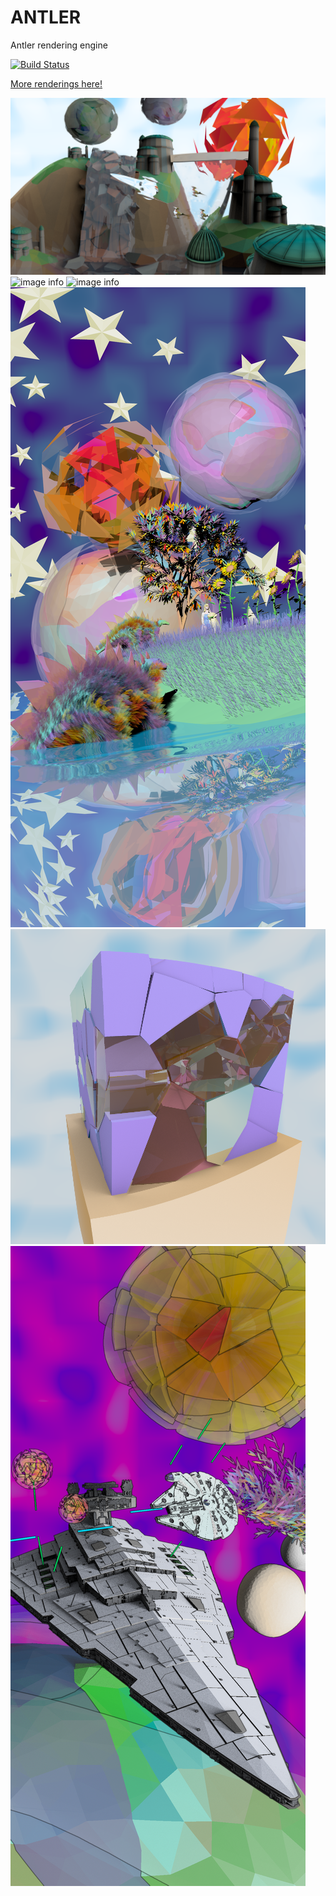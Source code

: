 # ANTLER
Antler rendering engine

[![Build Status](https://travis-ci.org/FreddyWordingham/arctk.svg?branch=master)](https://travis-ci.org/FreddyWordingham/arctk)

[More renderings here!](https://www.instagram.com/____f.r.e.d.d.y____/)
<!-- ![image info](./res/scenes/persp.png) -->
![image info](./res/scenes/silver.png)
![image info](./res/scenes/wide.png)
![image info](./res/scenes/vivid.png)
![image info](./res/scenes/dinofluff.png)
![image info](./res/scenes/shatter.png)
![image info](./res/scenes/triangle.png)

<!-- ![image info](./res/animations/dino.gif) -->
<!-- ![image info](./res/animations/shatter.gif) -->
